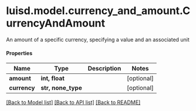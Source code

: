 # luisd.model.currency_and_amount.CurrencyAndAmount

An amount of a specific currency, specifying a value and an associated unit

#### Properties
Name | Type | Description | Notes
------------ | ------------- | ------------- | -------------
**amount** | **int, float** |  | [optional] 
**currency** | **str, none_type** |  | [optional] 

[[Back to Model list]](../../README.md#documentation-for-models) [[Back to API list]](../../README.md#documentation-for-api-endpoints) [[Back to README]](../../README.md)

